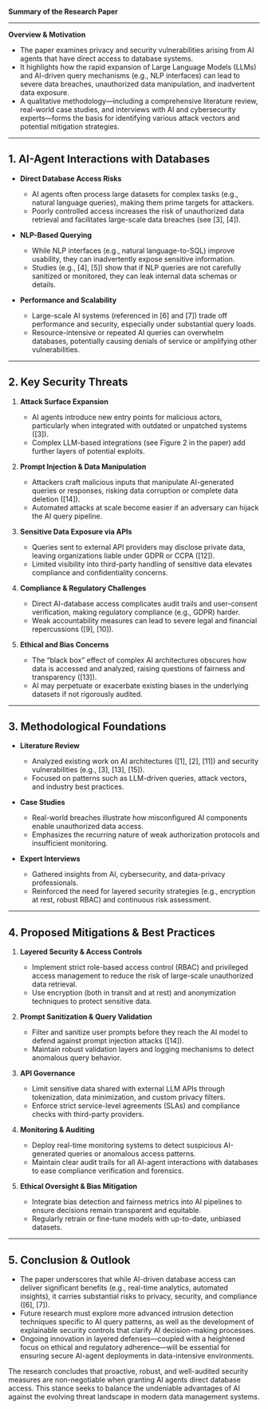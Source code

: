 **Summary of the Research Paper**

---

**Overview & Motivation**  
- The paper examines privacy and security vulnerabilities arising from AI agents that have direct access to database systems.  
- It highlights how the rapid expansion of Large Language Models (LLMs) and AI-driven query mechanisms (e.g., NLP interfaces) can lead to severe data breaches, unauthorized data manipulation, and inadvertent data exposure.  
- A qualitative methodology—including a comprehensive literature review, real-world case studies, and interviews with AI and cybersecurity experts—forms the basis for identifying various attack vectors and potential mitigation strategies.

---

## 1. AI-Agent Interactions with Databases

- **Direct Database Access Risks**  
  - AI agents often process large datasets for complex tasks (e.g., natural language queries), making them prime targets for attackers.  
  - Poorly controlled access increases the risk of unauthorized data retrieval and facilitates large-scale data breaches (see [3], [4]).  

- **NLP-Based Querying**  
  - While NLP interfaces (e.g., natural language-to-SQL) improve usability, they can inadvertently expose sensitive information.  
  - Studies (e.g., [4], [5]) show that if NLP queries are not carefully sanitized or monitored, they can leak internal data schemas or details.  

- **Performance and Scalability**  
  - Large-scale AI systems (referenced in [6] and [7]) trade off performance and security, especially under substantial query loads.  
  - Resource-intensive or repeated AI queries can overwhelm databases, potentially causing denials of service or amplifying other vulnerabilities.

---

## 2. Key Security Threats

1. **Attack Surface Expansion**  
   - AI agents introduce new entry points for malicious actors, particularly when integrated with outdated or unpatched systems ([3]).  
   - Complex LLM-based integrations (see Figure 2 in the paper) add further layers of potential exploits.

2. **Prompt Injection & Data Manipulation**  
   - Attackers craft malicious inputs that manipulate AI-generated queries or responses, risking data corruption or complete data deletion ([14]).  
   - Automated attacks at scale become easier if an adversary can hijack the AI query pipeline.

3. **Sensitive Data Exposure via APIs**  
   - Queries sent to external API providers may disclose private data, leaving organizations liable under GDPR or CCPA ([12]).  
   - Limited visibility into third-party handling of sensitive data elevates compliance and confidentiality concerns.

4. **Compliance & Regulatory Challenges**  
   - Direct AI-database access complicates audit trails and user-consent verification, making regulatory compliance (e.g., GDPR) harder.  
   - Weak accountability measures can lead to severe legal and financial repercussions ([9], [10]).

5. **Ethical and Bias Concerns**  
   - The “black box” effect of complex AI architectures obscures how data is accessed and analyzed, raising questions of fairness and transparency ([13]).  
   - AI may perpetuate or exacerbate existing biases in the underlying datasets if not rigorously audited.

---

## 3. Methodological Foundations

- **Literature Review**  
  - Analyzed existing work on AI architectures ([1], [2], [11]) and security vulnerabilities (e.g., [3], [13], [15]).  
  - Focused on patterns such as LLM-driven queries, attack vectors, and industry best practices.
  
- **Case Studies**  
  - Real-world breaches illustrate how misconfigured AI components enable unauthorized data access.  
  - Emphasizes the recurring nature of weak authorization protocols and insufficient monitoring.

- **Expert Interviews**  
  - Gathered insights from AI, cybersecurity, and data-privacy professionals.  
  - Reinforced the need for layered security strategies (e.g., encryption at rest, robust RBAC) and continuous risk assessment.

---

## 4. Proposed Mitigations & Best Practices

1. **Layered Security & Access Controls**  
   - Implement strict role-based access control (RBAC) and privileged access management to reduce the risk of large-scale unauthorized data retrieval.  
   - Use encryption (both in transit and at rest) and anonymization techniques to protect sensitive data.

2. **Prompt Sanitization & Query Validation**  
   - Filter and sanitize user prompts before they reach the AI model to defend against prompt injection attacks ([14]).  
   - Maintain robust validation layers and logging mechanisms to detect anomalous query behavior.

3. **API Governance**  
   - Limit sensitive data shared with external LLM APIs through tokenization, data minimization, and custom privacy filters.  
   - Enforce strict service-level agreements (SLAs) and compliance checks with third-party providers.

4. **Monitoring & Auditing**  
   - Deploy real-time monitoring systems to detect suspicious AI-generated queries or anomalous access patterns.  
   - Maintain clear audit trails for all AI-agent interactions with databases to ease compliance verification and forensics.

5. **Ethical Oversight & Bias Mitigation**  
   - Integrate bias detection and fairness metrics into AI pipelines to ensure decisions remain transparent and equitable.  
   - Regularly retrain or fine-tune models with up-to-date, unbiased datasets.

---

## 5. Conclusion & Outlook

- The paper underscores that while AI-driven database access can deliver significant benefits (e.g., real-time analytics, automated insights), it carries substantial risks to privacy, security, and compliance ([6], [7]).  
- Future research must explore more advanced intrusion detection techniques specific to AI query patterns, as well as the development of explainable security controls that clarify AI decision-making processes.  
- Ongoing innovation in layered defenses—coupled with a heightened focus on ethical and regulatory adherence—will be essential for ensuring secure AI-agent deployments in data-intensive environments.  

The research concludes that proactive, robust, and well-audited security measures are non-negotiable when granting AI agents direct database access. This stance seeks to balance the undeniable advantages of AI against the evolving threat landscape in modern data management systems.